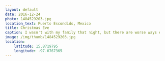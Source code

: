 ```yaml
---
layout: default
date: 2016-12-24
photo: 1484529203.jpg
location_text: Puerto Escondido, Mexico
title: Christmas Eve
caption: I wasn't with my family that night, but there are worse ways of spending Christmas haha!
image: /img/thumb/1484529203.jpg
location:
    latitude: 15.8719795
    longitude: -97.0767365
---
```

